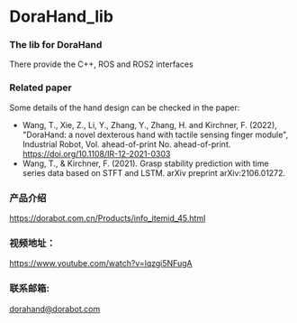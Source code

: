 # DoraHand_lib
### The lib for DoraHand

There provide the C++, ROS and ROS2 interfaces

### Related paper
Some details of the hand design can be checked in the paper:
* Wang, T., Xie, Z., Li, Y., Zhang, Y., Zhang, H. and Kirchner, F. (2022), "DoraHand: a novel dexterous hand with tactile sensing finger module", Industrial Robot, Vol. ahead-of-print No. ahead-of-print. https://doi.org/10.1108/IR-12-2021-0303
* Wang, T., & Kirchner, F. (2021). Grasp stability prediction with time series data based on STFT and LSTM. arXiv preprint arXiv:2106.01272.

### 产品介绍
https://dorabot.com.cn/Products/info_itemid_45.html

### 视频地址：
https://www.youtube.com/watch?v=lqzgi5NFugA

### 联系邮箱:
dorahand@dorabot.com

